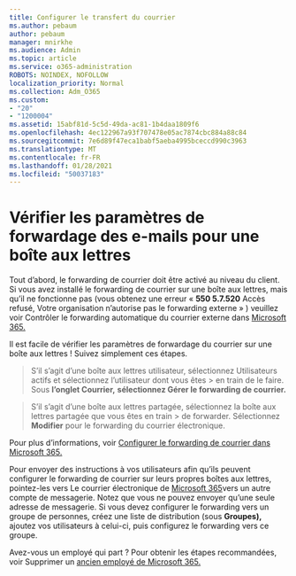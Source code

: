 ```yaml
---
title: Configurer le transfert du courrier
ms.author: pebaum
author: pebaum
manager: mnirkhe
ms.audience: Admin
ms.topic: article
ms.service: o365-administration
ROBOTS: NOINDEX, NOFOLLOW
localization_priority: Normal
ms.collection: Adm_O365
ms.custom:
- "20"
- "1200004"
ms.assetid: 15abf81d-5c5d-49da-ac81-1b4daa1809f6
ms.openlocfilehash: 4ec122967a93f707478e05ac7874cbc884a88c84
ms.sourcegitcommit: 7e6d89f47eca1babf5aeba4995bceccd990c3963
ms.translationtype: MT
ms.contentlocale: fr-FR
ms.lasthandoff: 01/28/2021
ms.locfileid: "50037183"
---
```

# <a name="check-the-email-forwarding-settings-for-a-mailbox"></a>Vérifier les paramètres de forwardage des e-mails pour une boîte aux lettres

Tout d’abord, le forwarding de courrier doit être activé au niveau du client. Si vous avez installé le forwarding de courrier sur une boîte aux lettres, mais qu’il ne fonctionne pas (vous obtenez une erreur « **550 5.7.520** Accès refusé, Votre organisation n’autorise pas le forwarding externe » ) veuillez voir Contrôler le forwarding automatique du courrier externe dans [Microsoft 365.](https://docs.microsoft.com/microsoft-365/security/office-365-security/external-email-forwarding?view=o365-worldwide)

Il est facile de vérifier les paramètres de forwardage du courrier sur une boîte aux lettres ! Suivez simplement ces étapes.
  
> S’il s’agit d’une boîte aux lettres utilisateur, sélectionnez Utilisateurs actifs et sélectionnez l’utilisateur dont vous êtes  \>  en train de le faire. Sous **l’onglet Courrier,** **sélectionnez Gérer le forwarding de courrier.**

> S’il s’agit d’une boîte aux lettres partagée, sélectionnez la boîte aux lettres partagée que vous êtes en train  \>  de forwarder. Sélectionnez **Modifier** pour le forwarding du courrier électronique.

Pour plus d’informations, voir [Configurer le forwarding de courrier dans Microsoft 365.](https://docs.microsoft.com/microsoft-365/admin/email/configure-email-forwarding)
  
Pour envoyer des instructions à vos utilisateurs afin qu’ils peuvent configurer le forwarding de courrier sur leurs propres boîtes aux lettres, pointez-les vers Le courrier électronique de [Microsoft 365](https://support.office.com/article/Forward-email-from-Office-365-to-another-email-account-1ed4ee1e-74f8-4f53-a174-86b748ff6a0e)vers un autre compte de messagerie. Notez que vous ne pouvez envoyer qu’une seule adresse de messagerie. Si vous devez configurer le forwarding vers un groupe de personnes, créez une liste de distribution (sous **Groupes),** ajoutez vos utilisateurs à celui-ci, puis configurez le forwarding vers ce groupe.
  
Avez-vous un employé qui part ? Pour obtenir les étapes recommandées, voir Supprimer un [ancien employé de Microsoft 365.](https://docs.microsoft.com/microsoft-365/admin/add-users/remove-former-employee)